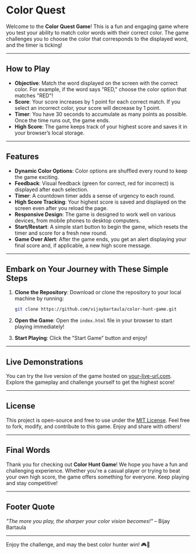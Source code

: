 # Color Quest

Welcome to the **Color Quest Game**! This is a fun and engaging game where you test your ability to match color words with their correct color. The game challenges you to choose the color that corresponds to the displayed word, and the timer is ticking!

---

## How to Play

- **Objective**: Match the word displayed on the screen with the correct color. For example, if the word says "RED," choose the color option that matches "RED"!
- **Score**: Your score increases by 1 point for each correct match. If you select an incorrect color, your score will decrease by 1 point.
- **Timer**: You have 30 seconds to accumulate as many points as possible. Once the time runs out, the game ends.
- **High Score**: The game keeps track of your highest score and saves it in your browser’s local storage.

---

## Features

- **Dynamic Color Options**: Color options are shuffled every round to keep the game exciting.
- **Feedback**: Visual feedback (green for correct, red for incorrect) is displayed after each selection.
- **Timer**: A countdown timer adds a sense of urgency to each round.
- **High Score Tracking**: Your highest score is saved and displayed on the screen even after you reload the page.
- **Responsive Design**: The game is designed to work well on various devices, from mobile phones to desktop computers.
- **Start/Restart**: A simple start button to begin the game, which resets the timer and score for a fresh new round.
- **Game Over Alert**: After the game ends, you get an alert displaying your final score and, if applicable, a new high score message.

---

## Embark on Your Journey with These Simple Steps

1. **Clone the Repository**: Download or clone the repository to your local machine by running:
   ```bash
   git clone https://github.com/vijaybartaula/color-hunt-game.git
   ```

2. **Open the Game**: Open the `index.html` file in your browser to start playing immediately!

3. **Start Playing**: Click the "Start Game" button and enjoy!

---

## Live Demonstrations

You can try the live version of the game hosted on [your-live-url.com](https://playcolorquest.netlify.app/). Explore the gameplay and challenge yourself to get the highest score!

---

## License

This project is open-source and free to use under the [MIT License](LICENSE). Feel free to fork, modify, and contribute to this game. Enjoy and share with others!

---

## Final Words

Thank you for checking out **Color Hunt Game**! We hope you have a fun and challenging experience. Whether you're a casual player or trying to beat your own high score, the game offers something for everyone. Keep playing and stay competitive!

---

## Footer Quote

_"The more you play, the sharper your color vision becomes!"_ – Bijay Bartaula

---

Enjoy the challenge, and may the best color hunter win! 🎮🌈
